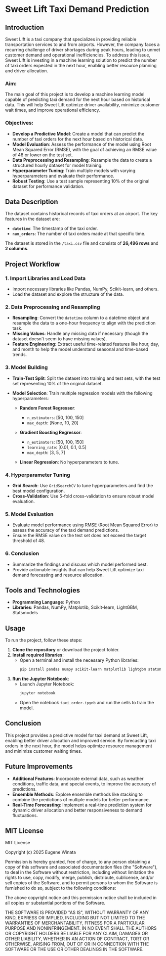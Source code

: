 # Sweet Lift Taxi Demand Prediction

## Introduction

Sweet Lift is a taxi company that specializes in providing reliable transportation services to and from airports. However, the company faces a recurring challenge of driver shortages during peak hours, leading to unmet customer demand and operational inefficiencies. To address this issue, Sweet Lift is investing in a machine learning solution to predict the number of taxi orders expected in the next hour, enabling better resource planning and driver allocation.

### Aim:
The main goal of this project is to develop a machine learning model capable of predicting taxi demand for the next hour based on historical data. This will help Sweet Lift optimize driver availability, minimize customer wait times, and improve operational efficiency.

### Objectives:
- **Develop a Predictive Model**: Create a model that can predict the number of taxi orders for the next hour based on historical data.
- **Model Evaluation**: Assess the performance of the model using Root Mean Squared Error (RMSE), with the goal of achieving an RMSE value of 48 or lower on the test set.
- **Data Preprocessing and Resampling**: Resample the data to create a structured hourly dataset for model training.
- **Hyperparameter Tuning**: Train multiple models with varying hyperparameters and evaluate their performance.
- **Robust Testing**: Use a test sample representing 10% of the original dataset for performance validation.

## Data Description

The dataset contains historical records of taxi orders at an airport. The key features in the dataset are:

- **`datetime`**: The timestamp of the taxi order.
- **`num_orders`**: The number of taxi orders made at that specific time.

The dataset is stored in the `/taxi.csv` file and consists of **26,496 rows** and **2 columns**.

## Project Workflow

### 1. Import Libraries and Load Data
- Import necessary libraries like Pandas, NumPy, Scikit-learn, and others.
- Load the dataset and explore the structure of the data.

### 2. Data Preprocessing and Resampling
- **Resampling**: Convert the `datetime` column to a datetime object and resample the data to a one-hour frequency to align with the prediction task.
- **Missing Values**: Handle any missing data if necessary (though the dataset doesn't seem to have missing values).
- **Feature Engineering**: Extract useful time-related features like hour, day, and month to help the model understand seasonal and time-based trends.

### 3. Model Building
- **Train-Test Split**: Split the dataset into training and test sets, with the test set representing 10% of the original dataset.
- **Model Selection**: Train multiple regression models with the following hyperparameters:
  
  - **Random Forest Regressor**:
    - `n_estimators`: [50, 100, 150]
    - `max_depth`: [None, 10, 20]
  
  - **Gradient Boosting Regressor**:
    - `n_estimators`: [50, 100, 150]
    - `learning_rate`: [0.01, 0.1, 0.5]
    - `max_depth`: [3, 5, 7]
  
  - **Linear Regression**: No hyperparameters to tune.

### 4. Hyperparameter Tuning
- **Grid Search**: Use `GridSearchCV` to tune hyperparameters and find the best model configuration.
- **Cross-Validation**: Use 5-fold cross-validation to ensure robust model evaluation.

### 5. Model Evaluation
- Evaluate model performance using RMSE (Root Mean Squared Error) to assess the accuracy of the taxi demand predictions.
- Ensure the RMSE value on the test set does not exceed the target threshold of 48.

### 6. Conclusion
- Summarize the findings and discuss which model performed best.
- Provide actionable insights that can help Sweet Lift optimize taxi demand forecasting and resource allocation.

## Tools and Technologies

- **Programming Language:** Python  
- **Libraries:** Pandas, NumPy, Matplotlib, Scikit-learn, LightGBM, Statsmodels

## Usage

To run the project, follow these steps:

1. **Clone the repository** or download the project folder.
2. **Install required libraries**:
   - Open a terminal and install the necessary Python libraries:
     ```bash
     pip install pandas numpy scikit-learn matplotlib lightgbm statsmodels
     ```
3. **Run the Jupyter Notebook**:
   - Launch Jupyter Notebook:
     ```bash
     jupyter notebook
     ```
   - Open the notebook `taxi_order.ipynb` and run the cells to train the model.

## Conclusion

This project provides a predictive model for taxi demand at Sweet Lift, enabling better driver allocation and improved service. By forecasting taxi orders in the next hour, the model helps optimize resource management and minimize customer waiting times.

## Future Improvements

- **Additional Features**: Incorporate external data, such as weather conditions, traffic data, and special events, to improve the accuracy of predictions.
- **Ensemble Methods**: Explore ensemble methods like stacking to combine the predictions of multiple models for better performance.
- **Real-Time Forecasting**: Implement a real-time prediction system for dynamic driver allocation and better responsiveness to demand fluctuations.

## MIT License

MIT License

Copyright (c) 2025 Eugene Winata

Permission is hereby granted, free of charge, to any person obtaining a copy
of this software and associated documentation files (the "Software"), to deal
in the Software without restriction, including without limitation the rights
to use, copy, modify, merge, publish, distribute, sublicense, and/or sell
copies of the Software, and to permit persons to whom the Software is
furnished to do so, subject to the following conditions:

The above copyright notice and this permission notice shall be included in all
copies or substantial portions of the Software.

THE SOFTWARE IS PROVIDED "AS IS", WITHOUT WARRANTY OF ANY KIND, EXPRESS OR
IMPLIED, INCLUDING BUT NOT LIMITED TO THE WARRANTIES OF MERCHANTABILITY,
FITNESS FOR A PARTICULAR PURPOSE AND NONINFRINGEMENT. IN NO EVENT SHALL THE
AUTHORS OR COPYRIGHT HOLDERS BE LIABLE FOR ANY CLAIM, DAMAGES OR OTHER
LIABILITY, WHETHER IN AN ACTION OF CONTRACT, TORT OR OTHERWISE, ARISING FROM,
OUT OF OR IN CONNECTION WITH THE SOFTWARE OR THE USE OR OTHER DEALINGS IN THE
SOFTWARE.
